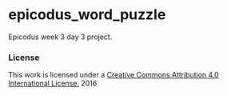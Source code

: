 # epicodus_word_puzzle
Epicodus week 3 day 3 project.
### License

This work is licensed under a [Creative Commons Attribution 4.0 International License.](http://creativecommons.org/licenses/by/4.0/) 2016
